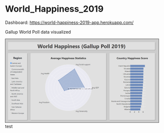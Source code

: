 # World_Happiness_2019

Dashboard: https://world-happiness-2019-app.herokuapp.com/

Gallup World Poll data visualized

![alt text](https://raw.githubusercontent.com/Pressed-In/World_Happiness_2019/main/dashboard_screenshot.png)
test
